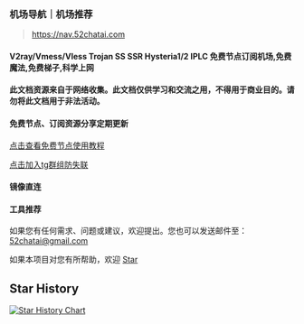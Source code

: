 ### 机场导航｜机场推荐

> https://nav.52chatai.com

#### V2ray/Vmess/Vless Trojan SS SSR Hysteria1/2 IPLC 免费节点订阅机场,免费魔法,免费梯子,科学上网

#### **此文档资源来自于网络收集。此文档仅供学习和交流之用，不得用于商业目的。请勿将此文档用于非法活动。**

#### 免费节点、订阅资源分享定期更新

[点击查看免费节点使用教程](https://blog.52chatai.com/%e6%b7%bb%e5%8a%a0%e8%8a%82%e7%82%b9%e6%95%99%e7%a8%8b/)

[点击加入tg群组防失联](https://t.me/+mTx-gHqaklswNWRl)

#### 镜像直连

#### 工具推荐

如果您有任何需求、问题或建议，欢迎提出。您也可以发送邮件至：[52chatai@gmail.com](mailto://52chatai@gmail.com)

如果本项目对您有所帮助，欢迎 [Star](https://github.com/99nav/99nav.github.io)

## Star History

[![Star History Chart](https://api.star-history.com/svg?repos=99nav/99nav.github.io&type=Date)](https://star-history.com/#99nav/99nav.github.io&Date)
